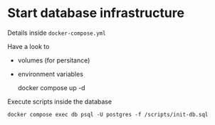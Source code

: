 
# Start database infrastructure

Details inside `docker-compose.yml`

Have a look to

* volumes (for persitance)
* environment variables

    docker compose up -d

Execute scripts inside the database

    docker compose exec db psql -U postgres -f /scripts/init-db.sql